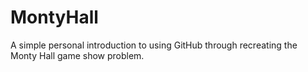 # MontyHall
A simple personal introduction to using GitHub through recreating the Monty Hall game show problem.
